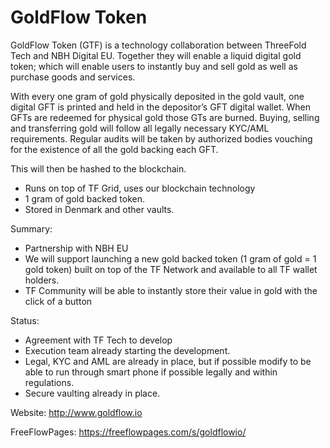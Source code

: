 # GoldFlow Token

GoldFlow Token (GTF) is a technology collaboration between ThreeFold Tech and NBH Digital EU. Together they will enable a liquid digital gold token; which will enable users to instantly buy and sell gold as well as purchase goods and services.

With every one gram of gold physically deposited in the gold vault, one digital GFT is printed and held in the depositor’s GFT digital wallet. When GFTs are redeemed for physical gold those GTs are burned. Buying, selling and transferring gold will follow all legally necessary KYC/AML requirements. Regular audits will be taken by authorized bodies vouching for the existence of all the gold backing each GFT. 

This will then be hashed to the blockchain.
- Runs on top of TF Grid, uses our blockchain technology
- 1 gram of gold backed token.
- Stored in Denmark and other vaults.

Summary: 
- Partnership with NBH EU
- We will support  launching  a new gold backed token (1 gram of gold = 1 gold token) built on top of the TF Network and available to all TF wallet holders.
- TF Community will be able to instantly store their value in gold with the click of a button

Status:
- Agreement with TF Tech to develop
- Execution team already starting the development.
- Legal, KYC and AML are already in place, but if possible modify to be able to run through smart phone if possible legally and within regulations.
- Secure vaulting already in place.

Website: http://www.goldflow.io

FreeFlowPages: https://freeflowpages.com/s/goldflowio/